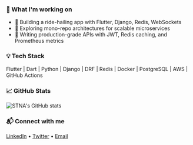 ### 🔭 What I'm working on
- 🚕 Building a ride-hailing app with Flutter, Django, Redis, WebSockets
- 🧱 Exploring mono-repo architectures for scalable microservices
- 🧪 Writing production-grade APIs with JWT, Redis caching, and Prometheus metrics

### 💡 Tech Stack
Flutter | Dart | Python | Django | DRF | Redis | Docker | PostgreSQL | AWS | GitHub Actions

### 📈 GitHub Stats
![STNA's GitHub stats](https://github-readme-stats.vercel.app/api?username=stna&show_icons=true&theme=radical)

### 📬 Connect with me
[LinkedIn](https://linkedin.com/in/yourname) • [Twitter](https://twitter.com/yourhandle) • [Email](mailto:you@example.com)
